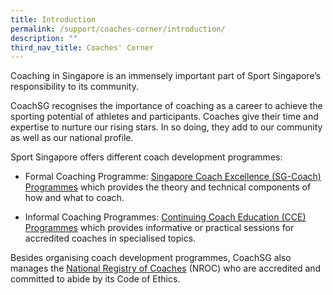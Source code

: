 ```yaml
---
title: Introduction
permalink: /support/coaches-corner/introduction/
description: ""
third_nav_title: Coaches' Corner
---
```

Coaching in Singapore is an immensely important part of Sport Singapore’s responsibility to its community. 

CoachSG recognises the importance of coaching as a career to achieve the sporting potential of athletes and participants. Coaches give their time and expertise to nurture our rising stars. In so doing, they add to our community as well as our national profile. 

Sport Singapore offers different coach development programmes:

*   Formal Coaching Programme: [Singapore Coach Excellence (SG-Coach) Programmes](http://www.sportsingapore.gov.sg/athletes-coaches/coaches-corner/singapore-coach-excellence-programme-sg-coach) which provides the theory and technical components of how and what to coach. 
    
*   Informal Coaching Programmes: [Continuing Coach Education (CCE) Programmes](http://www.sportsingapore.gov.sg/athletes-coaches/coaches-corner/continuing-coach-development/continuing-coaching-education) which provides informative or practical sessions for accredited coaches in specialised topics. 
    

Besides organising coach development programmes, CoachSG also manages the [](http://www.sportsingapore.gov.sg/athletes-coaches/coaches-corner/national-registry-of-coaches)[National Registry of Coaches](http://www.sportsingapore.gov.sg/athletes-coaches/coaches-corner/national-registry-of-coaches) (NROC) who are accredited and committed to abide by its Code of Ethics.